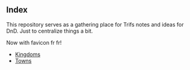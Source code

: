 
## Index

This repository serves as a gathering place for Trifs notes and ideas for DnD. Just to centralize things a bit.

Now with favicon fr fr!
- [Kingdoms](/kingdoms/index.md)
- [Towns](/towns/index.md)
